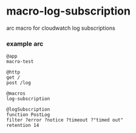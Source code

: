 # macro-log-subscription
arc macro for cloudwatch log subscriptions

### example arc
```
@app
macro-test

@http
get /
post /log

@macros
log-subscription

@logSubscription
function PostLog
filter ?error ?notice ?timeout ?"timed out"
retention 14
```
